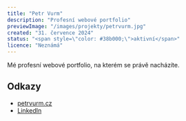 ```yaml
---
title: "Petr Vurm"
description: "Profesní webové portfolio"
previewImage: "/images/projekty/petrvurm.jpg"
created: "31. července 2024"
status: "<span style=\"color: #38b000;\">aktivní</span>"
licence: "Neznámá"
---
```

Mé profesní webové portfolio, na kterém se právě nacházíte.

## Odkazy

- [petrvurm.cz](https://petrvurm.cz "Navštívit portfolio")
- [LinkedIn](https://cz.linkedin.com/in/petrvurm "Odkaz na LinkedIn")
